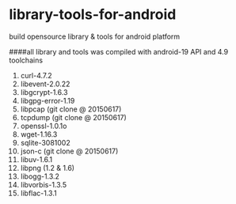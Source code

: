 # library-tools-for-android
build opensource library &amp; tools for android platform

####all library and tools was compiled with android-19 API and 4.9 toolchains
1.  curl-4.7.2
2.  libevent-2.0.22
3.  libgcrypt-1.6.3
4.  libgpg-error-1.19
5.  libpcap (git clone @ 20150617)
6.  tcpdump (git clone @ 20150617)
7.  openssl-1.0.1o
8.  wget-1.16.3
9.  sqlite-3081002
10. json-c (git clone @ 20150617)
11. libuv-1.6.1
12. libpng (1.2 & 1.6)
13. libogg-1.3.2
14. libvorbis-1.3.5
15. libflac-1.3.1
